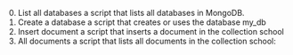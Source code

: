 0. List all databases
    a script that lists all databases in MongoDB.
1. Create a database
    a script that creates or uses the database my_db
2. Insert document
    a script that inserts a document in the collection school
3. All documents
    a script that lists all documents in the collection school: